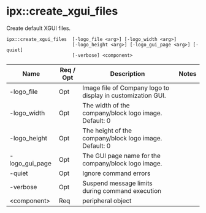 # ipx::create_xgui_files
Create default XGUI files.

```
ipx::create_xgui_files  [-logo_file <arg>] [-logo_width <arg>]
                        [-logo_height <arg>] [-logo_gui_page <arg>] [-quiet]
                        [-verbose] <component>
```

| Name              |  Req / Opt  |        Description        | Notes                      |
|-------------------|-------------|---------------------------|----------------------------|
| -logo_file        |     Opt     | Image file of Company logo to display in customization  GUI.                       |
| -logo_width       |     Opt     | The width of the company/block logo image.<br>Default: 0 |
| -logo_height      |     Opt     | The height of the company/block logo image.<br>Default: 0 |
| -logo_gui_page    |     Opt     | The GUI page name for the company/block logo image. |
| -quiet            |     Opt     | Ignore command errors                                  |
| -verbose          |     Opt     | Suspend message limits during command execution        |
| &lt;component&gt; |     Req     | peripheral object                                      |

